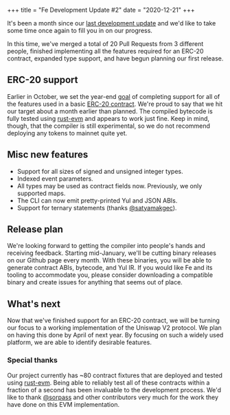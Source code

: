 +++
title = "Fe Development Update #2"
date = "2020-12-21"
+++

It's been a month since our [last development update](/posts/fe-development-update-1/) and we'd like to take some time once again to fill you in on our progress.

In this time, we've merged a total of 20 Pull Requests from 3 different people, finished implementing all the features required for an ERC-20 contract, expanded type support, and have begun planning our first release.

## ERC-20 support

Earlier in October, we set the year-end [goal](https://github.com/ethereum/fe/milestone/1?closed=1) of completing support for all of the features used in a basic [ERC-20 contract](https://github.com/ethereum/fe/blob/3826aea3a58bce2771d92ed7f197b170e7419aeb/compiler/tests/fixtures/erc20_token.fe). We're proud to say that we hit our target about a month earlier than planned. The compiled bytecode is fully tested using [rust-evm](https://github.com/rust-blockchain/evm) and appears to work just fine. Keep in mind, though, that the compiler is still experimental, so we do not recommend deploying any tokens to mainnet quite yet.

## Misc new features

- Support for all sizes of signed and unsigned integer types.
- Indexed event parameters.
- All types may be used as contract fields now. Previously, we only supported maps.
- The CLI can now emit pretty-printed Yul and JSON ABIs.
- Support for ternary statements (thanks [@satyamakgec](https://github.com/satyamakgec)).

## Release plan

We're looking forward to getting the compiler into people's hands and receiving feedback. Starting mid-January, we'll be cutting binary releases on our Github page every month. With these binaries, you will be able to generate contract ABIs, bytecode, and Yul IR. If you would like Fe and its tooling to accommodate you, please consider downloading a compatible binary and create issues for anything that seems out of place.

## What's next

Now that we've finished support for an ERC-20 contract, we will be turning our focus to a working implementation of the Uniswap V2 protocol. We plan on having this done by April of next year. By focusing on such a widely used platform, we are able to identify desirable features.

### Special thanks

Our project currently has ~80 contract fixtures that are deployed and tested using [rust-evm](https://github.com/rust-blockchain/evm). Being able to reliably test all of these contracts within a fraction of a second has been invaluable to the development process. We'd like to thank [@sorpass](https://github.com/sorpaas) and other contributors very much for the work they have done on this EVM implementation.